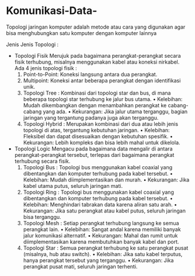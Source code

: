 # Komunikasi-Data-
Topologi jaringan komputer adalah metode atau cara yang digunakan 
agar bisa menghubungkan satu komputer dengan komputer lainnya

Jenis Jenis Topologi : 
- Topologi Fisik
     Merujuk pada bagaimana perangkat-perangkat secara fisik terhubung, misalnya menggunakan
     kabel atau koneksi nirkabel. Ada 4 jenis topologi fisik : 
  1. Point-to-Point: Koneksi langsung antara dua perangkat.
  2. Multipoint: Koneksi antar beberapa perangkat dengan identifikasi unik.
  3. Topologi Tree : Kombinasi dari topologi star dan bus, di mana beberapa topologi star terhubung ke jalur bus utama.
	   •	Kelebihan: Mudah dikembangkan dengan menambahkan perangkat ke cabang-cabang yang ada.
	   •	Kekurangan: Jika jalur utama terganggu, bagian jaringan yang tergantung padanya juga akan terganggu.
  4. Topologi Hybrid : Merupakan kombinasi dari dua atau lebih jenis topologi di atas, tergantung kebutuhan jaringan.
	   •	Kelebihan: Fleksibel dan dapat disesuaikan dengan kebutuhan spesifik.
	   •	Kekurangan: Lebih kompleks dan bisa lebih mahal untuk dikelola.
- Topologi Logic
     Mengacu pada bagaimana data mengalir di antara perangkat-perangkat tersebut, terlepas dari bagaimana
     perangkat terhubung secara fisik.
  1. Topologi Bus : Topologi bus menggunakan kabel coaxial yang dibentangkan
     dan komputer terhubung pada kabel tersebut.
     	•	Kelebihan: Mudah diimplementasikan dan murah.
	    •	Kekurangan: Jika kabel utama putus, seluruh jaringan mati.
  2. Topologi Ring : Topologi bus menggunakan kabel coaxial yang dibentangkan
     dan komputer terhubung pada kabel tersebut.
     •	Kelebihan: Menghindari tabrakan data karena aliran satu arah.
	   •	Kekurangan: Jika satu perangkat atau kabel putus, seluruh jaringan bisa terganggu.
  3. Topologi Mesh : Setiap perangkat terhubung langsung ke semua perangkat lain. 
	   •	Kelebihan: Sangat andal karena memiliki banyak jalur komunikasi alternatif.
	   •	Kekurangan: Mahal dan rumit untuk diimplementasikan karena membutuhkan banyak kabel dan port.
  4. Topologi Star : Semua perangkat terhubung ke satu perangkat pusat (misalnya, hub atau switch). 
	   •	Kelebihan: Jika satu kabel terputus, hanya perangkat tersebut yang terganggu.
	   •	Kekurangan: Jika perangkat pusat mati, seluruh jaringan terhenti.
